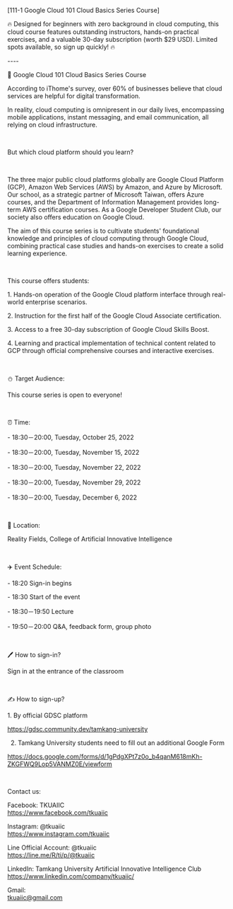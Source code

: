 [111-1 Google Cloud 101 Cloud Basics Series Course]

🔥 Designed for beginners with zero background in cloud computing, this cloud course features outstanding instructors, hands-on practical exercises, and a valuable 30-day subscription (worth $29 USD). Limited spots available, so sign up quickly! 🔥

\----

📎 Google Cloud 101 Cloud Basics Series Course

According to iThome's survey, over 60% of businesses believe that cloud services are helpful for digital transformation.

In reality, cloud computing is omnipresent in our daily lives, encompassing mobile applications, instant messaging, and email communication, all relying on cloud infrastructure.

&nbsp;

But which cloud platform should you learn?

&nbsp;

The three major public cloud platforms globally are Google Cloud Platform (GCP), Amazon Web Services (AWS) by Amazon, and Azure by Microsoft. Our school, as a strategic partner of Microsoft Taiwan, offers Azure courses, and the Department of Information Management provides long-term AWS certification courses. As a Google Developer Student Club, our society also offers education on Google Cloud.

The aim of this course series is to cultivate students' foundational knowledge and principles of cloud computing through Google Cloud, combining practical case studies and hands-on exercises to create a solid learning experience.

&nbsp;

This course offers students:

1\. Hands-on operation of the Google Cloud platform interface through real-world enterprise scenarios.

2\. Instruction for the first half of the Google Cloud Associate certification.

3\. Access to a free 30-day subscription of Google Cloud Skills Boost.

4\. Learning and practical implementation of technical content related to GCP through official comprehensive courses and interactive exercises.

&nbsp;

⛄️ Target Audience:

This course series is open to everyone!

&nbsp;

⏰ Time:

\- 18:30－20:00, Tuesday, October 25, 2022

\- 18:30－20:00, Tuesday, November 15, 2022

\- 18:30－20:00, Tuesday, November 22, 2022

\- 18:30－20:00, Tuesday, November 29, 2022

\- 18:30－20:00, Tuesday, December 6, 2022

&nbsp;

📍 Location:

Reality Fields, College of Artificial Innovative Intelligence

&nbsp;

✈️ Event Schedule:

\- 18:20 Sign-in begins

\- 18:30 Start of the event

\- 18:30－19:50 Lecture

\- 19:50－20:00 Q&A, feedback form, group photo

&nbsp;

🖊️ How to sign-in?

Sign in at the entrance of the classroom

&nbsp;

✍️ How to sign-up?

1\. By official GDSC platform

<https://gdsc.community.dev/tamkang-university>

2. Tamkang University students need to fill out an additional Google Form

<https://docs.google.com/forms/d/1gPdgXPt7z0o_b4qanM618mKh-ZKGFWQ9Lop5VANMZ0E/viewform>

&nbsp;

Contact us:

Facebook: TKUAIIC <br />https://www.facebook.com/tkuaiic

Instagram: @tkuaiic <br />https://www.instagram.com/tkuaiic

Line Official Account: @tkuaiic <br />https://line.me/R/ti/p/@tkuaiic

LinkedIn: Tamkang University Artificial Innovative Intelligence Club <br />https://www.linkedin.com/company/tkuaiic/

Gmail: <br />tkuaiic@gmail.com
